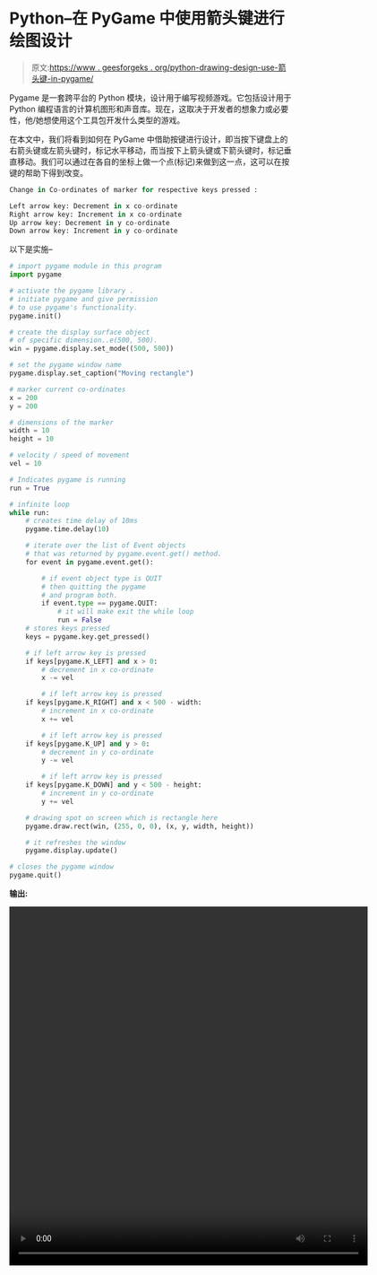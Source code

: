 # Python–在 PyGame 中使用箭头键进行绘图设计

> 原文:[https://www . geesforgeks . org/python-drawing-design-use-箭头键-in-pygame/](https://www.geeksforgeeks.org/python-drawing-design-using-arrow-keys-in-pygame/)

Pygame 是一套跨平台的 Python 模块，设计用于编写视频游戏。它包括设计用于 Python 编程语言的计算机图形和声音库。现在，这取决于开发者的想象力或必要性，他/她想使用这个工具包开发什么类型的游戏。

在本文中，我们将看到如何在 PyGame 中借助按键进行设计，即当按下键盘上的右箭头键或左箭头键时，标记水平移动，而当按下上箭头键或下箭头键时，标记垂直移动。我们可以通过在各自的坐标上做一个点(标记)来做到这一点，这可以在按键的帮助下得到改变。

```py
Change in Co-ordinates of marker for respective keys pressed :

Left arrow key: Decrement in x co-ordinate
Right arrow key: Increment in x co-ordinate
Up arrow key: Decrement in y co-ordinate
Down arrow key: Increment in y co-ordinate

```

以下是实施–

```py
# import pygame module in this program
import pygame

# activate the pygame library .   
# initiate pygame and give permission   
# to use pygame's functionality.   
pygame.init()

# create the display surface object   
# of specific dimension..e(500, 500).   
win = pygame.display.set_mode((500, 500))

# set the pygame window name  
pygame.display.set_caption("Moving rectangle")

# marker current co-ordinates  
x = 200
y = 200

# dimensions of the marker 
width = 10
height = 10

# velocity / speed of movement 
vel = 10

# Indicates pygame is running 
run = True

# infinite loop  
while run:
    # creates time delay of 10ms  
    pygame.time.delay(10)

    # iterate over the list of Event objects   
    # that was returned by pygame.event.get() method.   
    for event in pygame.event.get():

        # if event object type is QUIT   
        # then quitting the pygame   
        # and program both.   
        if event.type == pygame.QUIT:
            # it will make exit the while loop
            run = False
    # stores keys pressed  
    keys = pygame.key.get_pressed()

    # if left arrow key is pressed 
    if keys[pygame.K_LEFT] and x > 0:
        # decrement in x co-ordinate
        x -= vel

        # if left arrow key is pressed
    if keys[pygame.K_RIGHT] and x < 500 - width:
        # increment in x co-ordinate
        x += vel

        # if left arrow key is pressed
    if keys[pygame.K_UP] and y > 0:
        # decrement in y co-ordinate
        y -= vel

        # if left arrow key is pressed
    if keys[pygame.K_DOWN] and y < 500 - height:
        # increment in y co-ordinate 
        y += vel

    # drawing spot on screen which is rectangle here  
    pygame.draw.rect(win, (255, 0, 0), (x, y, width, height))

    # it refreshes the window 
    pygame.display.update()

# closes the pygame window  
pygame.quit() 
```

**输出:**

<video class="wp-video-shortcode" id="video-396953-1" width="640" height="640" preload="metadata" controls=""><source type="video/mp4" src="https://media.geeksforgeeks.org/wp-content/uploads/20200329025606/Design-maker-29-03-2020-02_55_22.mp4?_=1">[https://media.geeksforgeeks.org/wp-content/uploads/20200329025606/Design-maker-29-03-2020-02_55_22.mp4](https://media.geeksforgeeks.org/wp-content/uploads/20200329025606/Design-maker-29-03-2020-02_55_22.mp4)</video>